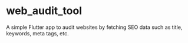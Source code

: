 # web_audit_tool
A simple Flutter app to audit websites by fetching SEO data such as title, keywords, meta tags, etc.
